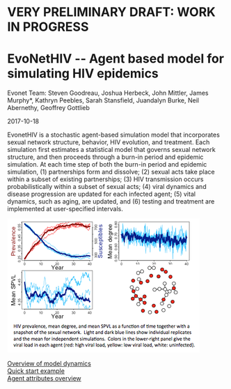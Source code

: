 VERY PRELIMINARY DRAFT: WORK IN PROGRESS
================
EvoNetHIV -- Agent based model for simulating HIV epidemics
================
Evonet Team: Steven Goodreau, Joshua Herbeck, John Mittler, James Murphy\*, Kathryn Peebles, Sarah Stansfield, Juandalyn Burke, Neil Abernethy, Geoffrey Gottlieb

2017-10-18

EvonetHIV is a stochastic agent-based simulation model that incorporates sexual network structure, behavior, HIV evolution, and treatment. Each simulation first estimates a statistical model that governs sexual network structure, and then proceeds through a burn-in period and epidemic simulation. At each time step of both the burn-in period and epidemic simulation, (1) partnerships form and dissolve; (2) sexual acts take place within a subset of existing partnerships; (3) HIV transmission occurs probabilistically within a subset of sexual acts; (4) viral dynamics and disease progression are updated for each infected agent; (5) vital dynamics, such as aging, are updated, and (6) testing and treatment are implemented at user-specified intervals.

![](./img/Prev_mean_degree_network_pic.png)

[Overview of model dynamics](./overview_link.md)  
[Quick start example](./Quick_start_overview.md)  
[Agent attributes overview](./EvoNet_Agent_Attributes_Overview.md)



